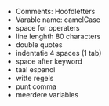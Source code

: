 - Comments: Hoofdletters
- Varable name: camelCase
- space for operaters
- line lenghth 80 characters
- double quotes
- indentatie 4 spaces (1 tab)
- space after keyword
- taal espanol
- witte regels
- punt comma
- meerdere variables
